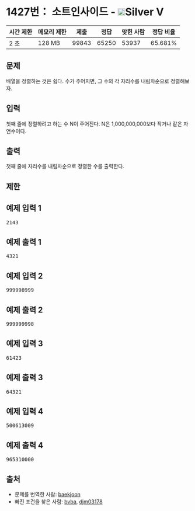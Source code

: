 # 1427번： 소트인사이드 - <img src="https://static.solved.ac/tier_small/6.svg" style="height:20px" />Silver V


| 시간 제한 | 메모리 제한 | 제출 | 정답 | 맞힌 사람 | 정답 비율 |
| --- | --- | --- | --- | --- | --- |
| 2 초 | 128 MB | 99843 | 65250 | 53937 | 65.681% |


## 문제


배열을 정렬하는 것은 쉽다. 수가 주어지면, 그 수의 각 자리수를 내림차순으로 정렬해보자.




## 입력


첫째 줄에 정렬하려고 하는 수 N이 주어진다. N은 1,000,000,000보다 작거나 같은 자연수이다.




## 출력


첫째 줄에 자리수를 내림차순으로 정렬한 수를 출력한다.




## 제한




## 예제 입력 1


<pre>2143
</pre>


## 예제 출력 1


<pre>4321
</pre>




## 예제 입력 2


<pre>999998999
</pre>


## 예제 출력 2


<pre>999999998
</pre>




## 예제 입력 3


<pre>61423
</pre>


## 예제 출력 3


<pre>64321
</pre>




## 예제 입력 4


<pre>500613009
</pre>


## 예제 출력 4


<pre>965310000
</pre>






## 출처


- 문제를 번역한 사람: [baekjoon](/user/baekjoon)
- 빠진 조건을 찾은 사람: [bvba](/user/bvba), [djm03178](/user/djm03178)




